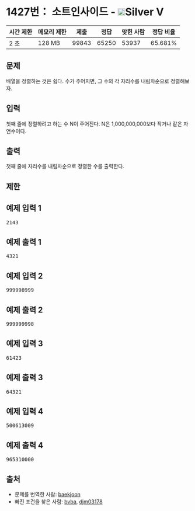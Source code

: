 # 1427번： 소트인사이드 - <img src="https://static.solved.ac/tier_small/6.svg" style="height:20px" />Silver V


| 시간 제한 | 메모리 제한 | 제출 | 정답 | 맞힌 사람 | 정답 비율 |
| --- | --- | --- | --- | --- | --- |
| 2 초 | 128 MB | 99843 | 65250 | 53937 | 65.681% |


## 문제


배열을 정렬하는 것은 쉽다. 수가 주어지면, 그 수의 각 자리수를 내림차순으로 정렬해보자.




## 입력


첫째 줄에 정렬하려고 하는 수 N이 주어진다. N은 1,000,000,000보다 작거나 같은 자연수이다.




## 출력


첫째 줄에 자리수를 내림차순으로 정렬한 수를 출력한다.




## 제한




## 예제 입력 1


<pre>2143
</pre>


## 예제 출력 1


<pre>4321
</pre>




## 예제 입력 2


<pre>999998999
</pre>


## 예제 출력 2


<pre>999999998
</pre>




## 예제 입력 3


<pre>61423
</pre>


## 예제 출력 3


<pre>64321
</pre>




## 예제 입력 4


<pre>500613009
</pre>


## 예제 출력 4


<pre>965310000
</pre>






## 출처


- 문제를 번역한 사람: [baekjoon](/user/baekjoon)
- 빠진 조건을 찾은 사람: [bvba](/user/bvba), [djm03178](/user/djm03178)




